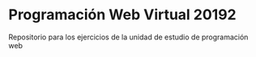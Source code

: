 # Programación Web Virtual 20192

Repositorio para los ejercicios de la unidad de estudio de programación web
